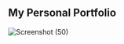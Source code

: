 ## My Personal Portfolio ##


![Screenshot (50)](https://github.com/prasannavasudevan/portfolio/assets/32860910/691a5a30-97c8-4f4b-9062-744b88ca9290)
